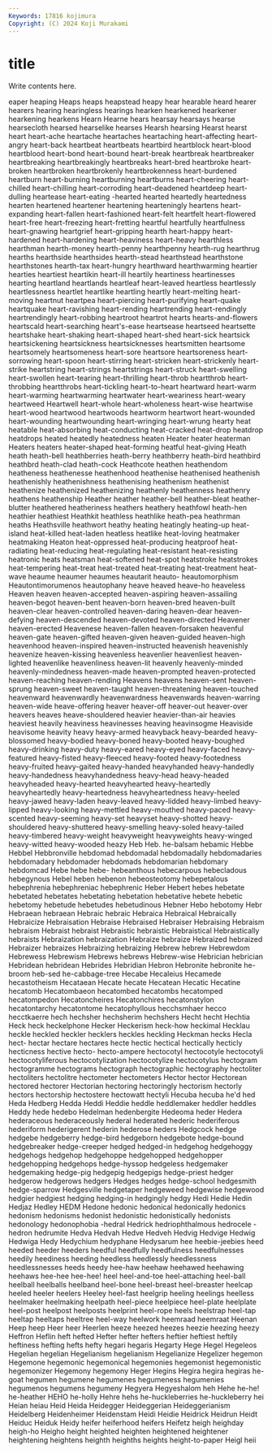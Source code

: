 ```yaml
---
Keywords: 17816 kojimura
Copyright: (C) 2024 Koji Murakami
---
```


# title

Write contents here.



eaper heaping Heaps heaps heapstead heapy
hear hearable heard hearer hearers hearing hearingless hearings hearken hearkened
hearkener hearkening hearkens Hearn Hearne hears hearsay hearsays hearse hearsecloth
hearsed hearselike hearses Hearsh hearsing Hearst hearst heart heart-ache heartache
heartaches heartaching heart-affecting heart-angry heart-back heartbeat heartbeats heartbird heartblock heart-blood
heartblood heart-bond heart-bound heart-break heartbreak heartbreaker heartbreaking heartbreakingly heartbreaks heart-bred
heartbroke heart-broken heartbroken heartbrokenly heartbrokenness heart-burdened heartburn heart-burning heartburning heartburns
heart-cheering heart-chilled heart-chilling heart-corroding heart-deadened heartdeep heart-dulling heartease heart-eating -hearted
hearted heartedly heartedness hearten heartened heartener heartening hearteningly heartens heart-expanding
heart-fallen heart-fashioned heart-felt heartfelt heart-flowered heart-free heart-freezing heart-fretting heartful heartfully
heartfulness heart-gnawing heartgrief heart-gripping hearth heart-happy heart-hardened heart-hardening heart-heaviness heart-heavy
hearthless hearthman hearth-money hearth-penny hearthpenny hearth-rug hearthrug hearths hearthside hearthsides
hearth-stead hearthstead hearthstone hearthstones hearth-tax heart-hungry hearthward hearthwarming heartier hearties
heartiest heartikin heart-ill heartily heartiness heartinesses hearting heartland heartlands heartleaf
heart-leaved heartless heartlessly heartlessness heartlet heartlike heartling heartly heart-melting heart-moving
heartnut heartpea heart-piercing heart-purifying heart-quake heartquake heart-ravishing heart-rending heartrending heart-rendingly
heartrendingly heart-robbing heartroot heartrot hearts hearts-and-flowers heartscald heart-searching heart's-ease heartsease
heartseed heartsette heartshake heart-shaking heart-shaped heart-shed heart-sick heartsick heartsickening heartsickness
heartsicknesses heartsmitten heartsome heartsomely heartsomeness heart-sore heartsore heartsoreness heart-sorrowing heart-spoon
heart-stirring heart-stricken heart-strickenly heart-strike heartstring heart-strings heartstrings heart-struck heart-swelling heart-swollen
heart-tearing heart-thrilling heart-throb heartthrob heart-throbbing heartthrobs heart-tickling heart-to-heart heartward heart-warm
heart-warming heartwarming heartwater heart-weariness heart-weary heartweed Heartwell heart-whole heart-wholeness heart-wise
heartwise heart-wood heartwood heartwoods heartworm heartwort heart-wounded heart-wounding heartwounding heart-wringing
heart-wrung hearty heat heatable heat-absorbing heat-conducting heat-cracked heat-drop heatdrop heatdrops
heated heatedly heatedness heaten Heater heater heaterman Heaters heaters heater-shaped
heat-forming heatful heat-giving Heath heath heath-bell heathberries heath-berry heathberry heath-bird
heathbird heathbrd heath-clad heath-cock Heathcote heathen heathendom heatheness heathenesse heathenhood
heathenise heathenised heathenish heathenishly heathenishness heathenising heathenism heathenist heathenize heathenized
heathenizing heathenly heathenness heathenry heathens heathenship Heather heather heather-bell heather-bleat
heather-blutter heathered heatheriness heathers heathery heathfowl heath-hen heathier heathiest Heathkit
heathless heathlike heath-pea heathrman heaths Heathsville heathwort heathy heating heatingly
heating-up heat-island heat-killed heat-laden heatless heatlike heat-loving heatmaker heatmaking Heaton
heat-oppressed heat-producing heatproof heat-radiating heat-reducing heat-regulating heat-resistant heat-resisting heatronic heats
heatsman heat-softened heat-spot heatstroke heatstrokes heat-tempering heat-treat heat-treated heat-treating heat-treatment
heat-wave heaume heaumer heaumes heautarit heauto- heautomorphism Heautontimorumenos heautophany heave
heaved heave-ho heaveless Heaven heaven heaven-accepted heaven-aspiring heaven-assailing heaven-begot heaven-bent
heaven-born heaven-bred heaven-built heaven-clear heaven-controlled heaven-daring heaven-dear heaven-defying heaven-descended heaven-devoted
heaven-directed Heavener heaven-erected Heavenese heaven-fallen heaven-forsaken heavenful heaven-gate heaven-gifted heaven-given
heaven-guided heaven-high heavenhood heaven-inspired heaven-instructed heavenish heavenishly heavenize heaven-kissing heavenless
heavenlier heavenliest heaven-lighted heavenlike heavenliness heaven-lit heavenly heavenly-minded heavenly-mindedness heaven-made
heaven-prompted heaven-protected heaven-reaching heaven-rending Heavens heavens heaven-sent heaven-sprung heaven-sweet heaven-taught
heaven-threatening heaven-touched heavenward heavenwardly heavenwardness heavenwards heaven-warring heaven-wide heave-offering heaver
heaver-off heaver-out heaver-over heavers heaves heave-shouldered heavier heavier-than-air heavies heaviest
heavily heaviness heavinesses heaving heavinsogme Heaviside heavisome heavity heavy heavy-armed
heavyback heavy-bearded heavy-blossomed heavy-bodied heavy-boned heavy-booted heavy-boughed heavy-drinking heavy-duty heavy-eared
heavy-eyed heavy-faced heavy-featured heavy-fisted heavy-fleeced heavy-footed heavy-footedness heavy-fruited heavy-gaited heavy-handed
heavyhanded heavy-handedly heavy-handedness heavyhandedness heavy-head heavy-headed heavyheaded heavy-hearted heavyhearted heavy-heartedly
heavyheartedly heavy-heartedness heavyheartedness heavy-heeled heavy-jawed heavy-laden heavy-leaved heavy-lidded heavy-limbed heavy-lipped
heavy-looking heavy-mettled heavy-mouthed heavy-paced heavy-scented heavy-seeming heavy-set heavyset heavy-shotted heavy-shouldered
heavy-shuttered heavy-smelling heavy-soled heavy-tailed heavy-timbered heavy-weight heavyweight heavyweights heavy-winged heavy-witted
heavy-wooded heazy Heb Heb. he-balsam hebamic Hebbe Hebbel Hebbronville hebdomad
hebdomadal hebdomadally hebdomadaries hebdomadary hebdomader hebdomads hebdomarian hebdomary hebdomcad Hebe
hebe hebe- hebeanthous hebecarpous hebecladous hebegynous Hebel heben hebenon hebeosteotomy
hebepetalous hebephrenia hebephreniac hebephrenic Heber Hebert hebes hebetate hebetated hebetates
hebetating hebetation hebetative hebete hebetic hebetomy hebetude hebetudes hebetudinous Hebner
Hebo hebotomy Hebr Hebraean hebraean Hebraic hebraic Hebraica Hebraical Hebraically
Hebraicize Hebraisation Hebraise Hebraised Hebraiser Hebraising Hebraism hebraism Hebraist hebraist
Hebraistic hebraistic Hebraistical Hebraistically hebraists Hebraization hebraization Hebraize hebraize Hebraized
hebraized Hebraizer hebraizes Hebraizing hebraizing Hebrew hebrew Hebrewdom Hebrewess Hebrewism
Hebrews hebrews Hebrew-wise Hebrician hebrician Hebridean hebridean Hebrides Hebridian Hebron
Hebronite hebronite he-broom heb-sed he-cabbage-tree Hecabe Hecaleius Hecamede hecastotheism Hecataean
Hecate hecate Hecatean Hecatic Hecatine hecatomb Hecatombaeon hecatombed hecatombs hecatomped
hecatompedon Hecatoncheires Hecatonchires hecatonstylon hecatontarchy hecatontome hecatophyllous hecchsmhaer hecco hecctkaerre
hech hechsher hechsherim hechshers Hecht hecht Hechtia Heck heck heckelphone
Hecker Heckerism heck-how heckimal Hecklau heckle heckled heckler hecklers heckles
heckling Heckman hecks Hecla hect- hectar hectare hectares hecte hectic
hectical hectically hecticly hecticness hective hecto- hecto-ampere hectocotyl hectocotyle hectocotyli
hectocotyliferous hectocotylization hectocotylize hectocotylus hectogram hectogramme hectograms hectograph hectographic hectography
hectoliter hectoliters hectolitre hectometer hectometers Hector hector Hectorean hectored hectorer
Hectorian hectoring hectoringly hectorism hectorly hectors hectorship hectostere hectowatt hectyli
Hecuba hecuba he'd hed Heda Hedberg Hedda Heddi Heddie heddle
heddlemaker heddler heddles Heddy hede hedebo Hedelman hedenbergite Hedeoma heder
Hedera hederaceous hederaceously hederal hederated hederic hederiferous hederiform hederigerent hederin
hederose heders Hedgcock hedge hedgebe hedgeberry hedge-bird hedgeborn hedgebote hedge-bound
hedgebreaker hedge-creeper hedged hedged-in hedgehog hedgehoggy hedgehogs hedgehop hedgehoppe hedgehopped
hedgehopper hedgehopping hedgehops hedge-hyssop hedgeless hedgemaker hedgemaking hedge-pig hedgepig hedgepigs
hedge-priest hedger hedgerow hedgerows hedgers Hedges hedges hedge-school hedgesmith hedge-sparrow
Hedgesville hedgetaper hedgeweed hedgewise hedgewood hedgier hedgiest hedging hedging-in hedgingly
hedgy Hedi Hedie Hedin Hedjaz Hedley HEDM Hedone hedonic hedonical
hedonically hedonics hedonism hedonisms hedonist hedonistic hedonistically hedonists hedonology hedonophobia
-hedral Hedrick hedriophthalmous hedrocele -hedron hedrumite Hedva Hedvah Hedve Hedveh
Hedvig Hedvige Hedwig Hedwiga Hedy Hedychium hedyphane Hedysarum hee heebie-jeebies
heed heeded heeder heeders heedful heedfully heedfulness heedfulnesses heedily heediness
heeding heedless heedlessly heedlessness heedlessnesses heeds heedy hee-haw heehaw heehawed
heehawing heehaws hee-hee hee-hee! heel heel-and-toe heel-attaching heel-ball heelball heelballs
heelband heel-bone heel-breast heel-breaster heelcap heeled heeler heelers Heeley heel-fast
heelgrip heeling heelings heelless heelmaker heelmaking heelpath heel-piece heelpiece heel-plate
heelplate heel-post heelpost heelposts heelprint heel-rope heels heelstrap heel-tap heeltap
heeltaps heeltree heel-way heelwork heemraad heemraat Heenan Heep heep Heer
heer Heerlen heeze heezed heezes heezie heezing heezy Heffron Heflin
heft hefted Hefter hefter hefters heftier heftiest heftily heftiness hefting
hefts hefty hegari hegaris Hegarty Hege Hegel Hegeleos Hegelian hegelian
Hegelianism hegelianism Hegelianize Hegelizer hegemon Hegemone hegemonic hegemonical hegemonies hegemonist
hegemonistic hegemonizer Hegemony hegemony Heger Hegins Hegira hegira hegiras he-goat
hegumen hegumene hegumenes hegumeness hegumenies hegumenos hegumens hegumeny Hegyera Hegyeshalom
heh Hehe he-he! he-heather HEHO he-holly Hehre hehs he-huckleberries he-huckleberry
hei Heian heiau Heid Heida Heidegger Heideggerian Heideggerianism Heidelberg Heidenheimer
Heidenstam Heidi Heidie Heidrick Heidrun Heidt Heiduc Heiduk Heidy heifer
heiferhood heifers Heifetz heigh heighday heigh-ho Heigho height heighted heighten
heightened heightener heightening heightens heighth heighths heights height-to-paper Heigl heii
